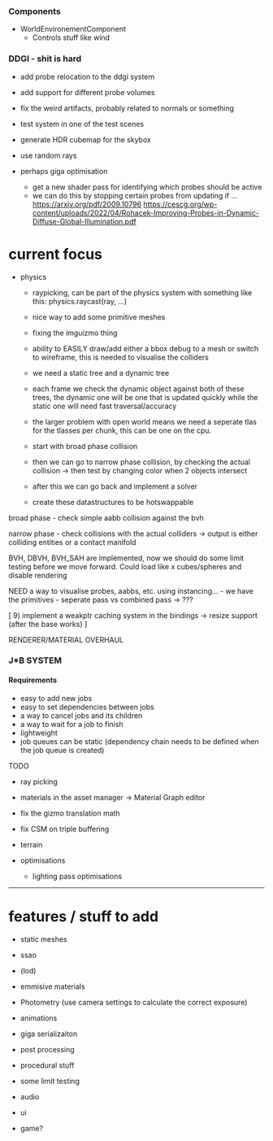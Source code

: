 
### Components

- WorldEnvironementComponent
    - Controls stuff like wind




### DDGI - shit is hard
- add probe relocation to the ddgi system
- add support for different probe volumes
- fix the weird artifacts, probably related to normals or something
- test system in one of the test scenes
- generate HDR cubemap for the skybox
- use random rays

- perhaps giga optimisation
    - get a new shader pass for identifying which probes should be active
    - we can do this by stopping certain probes from updating if ...
    https://arxiv.org/pdf/2009.10796
    https://cescg.org/wp-content/uploads/2022/04/Rohacek-Improving-Probes-in-Dynamic-Diffuse-Global-Illumination.pdf



# current focus

- physics
    - raypicking, can be part of the physics system with something like this: physics.raycast(ray, ...)
    - nice way to add some primitive meshes
    - fixing the imguizmo thing
    - ability to EASILY draw/add either a bbox debug to a mesh or switch to wireframe, this is needed to visualise the colliders

    - we need a static tree and a dynamic tree
    - each frame we check the dynamic object against both of these trees, the dynamic one will be one that is updated quickly while the static one will need fast traversal/accuracy
    - the larger problem with open world means we need a seperate tlas for the tlasses per chunk, this can be one on the cpu.


    - start with broad phase collision
    - then we can go to narrow phase collision, by checking the actual collision -> then test by changing color when 2 objects intersect
    - after this we can go back and implement a solver

    - create these datastructures to be hotswappable


broad phase
    - check simple aabb collision against the bvh

narrow phase
    - check collisions with the actual colliders -> output is either colliding entities or a contact manifold


BVH, DBVH, BVH_SAH are implemented, now we should do some limit testing before we move forward. Could load like x cubes/spheres and disable rendering


NEED a way to visualise probes, aabbs, etc. using instancing...
    - we have the primitives
    - seperate pass vs combined pass -> ???


  [ 9) implement a weakptr caching system in the bindings -> resize support (after the base works) ]


RENDERER/MATERIAL OVERHAUL 



### J*B SYSTEM
#### Requirements

- easy to add new jobs
- easy to set dependencies between jobs
- a way to cancel jobs and its children
- a way to wait for a job to finish
- lightweight
- job queues can be static (dependency chain needs to be defined when the job queue is created)


TODO
- ray picking
- materials in the asset manager -> Material Graph editor
- fix the gizmo translation math
- fix CSM on triple buffering


- terrain
- optimisations
    - lighting pass optimisations

--------------------------------

# features / stuff to add

- static meshes
- ssao
- (lod)


- emmisive materials
- Photometry (use camera settings to calculate the correct exposure)

- animations
- giga serializaiton

- post processing
- procedural stuff
- some limit testing
- audio
- ui
- game?


